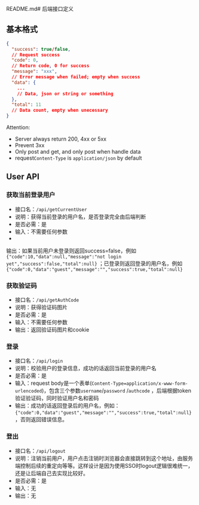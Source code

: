 README.md# 后端接口定义

## 基本格式

```json
{
  "success": true/false,
  // Request success 
  "code": 0,
  // Return code, 0 for success
  "message": "xxx",
  // Error message when failed; empty when success
  "data": {
    ...
    // Data, json or string or something
  },
  "total": 11
  // Data count, empty when unecessary
}
```

Attention:

* Server always return 200, 4xx or 5xx
* Prevent 3xx
* Only post and get, and only post when handle data
* request`Content-Type` is `application/json` by default

## User API

### 获取当前登录用户

* 接口名：`/api/getCurrentUser`
* 说明：获得当前登录的用户名，是否登录完全由后端判断
* 是否必需：是
* 输入：不需要任何参数
*

输出：如果当前用户未登录则返回success=false，例如`{"code":10,"data":null,"message":"not login yet","success":false,"total":null}`
；已登录则返回登录的用户名，例如`{"code":0,"data":"guest","message":"","success":true,"total":null}`

### 获取验证码

- 接口名：`/api/getAuthCode`
- 说明：获得验证码图片
- 是否必需：是
- 输入：不需要任何参数
- 输出：返回验证码图片和cookie

### 登录

* 接口名：`/api/login`
* 说明：校验用户的登录信息，成功的话返回当前登录的用户名
* 是否必需：是
* 输入：request body是一个表单(`Content-Type=application/x-www-form-urlencoded`)，包含三个参数`username`/`password`
  /`authcode`
  ，后端根据token验证验证码，同时验证用户名和密码
* 输出：成功的话返回登录后的用户名，例如：`{"code":0,"data":"guest","message":"","success":true,"total":null}`，否则返回错误信息。

### 登出

* 接口名：`/api/logout`
* 说明：注销当前用户，用户点击注销时浏览器会直接跳转到这个地址，由服务端控制后续的重定向等等。这样设计是因为使用SSO时logout逻辑很难统一，还是让后端自己去实现比较好。
* 是否必需：是
* 输入：无
* 输出：无
